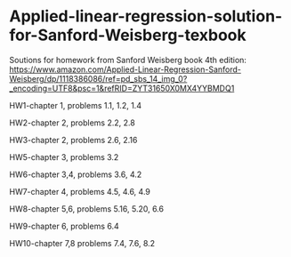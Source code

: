 # Applied-linear-regression-solution-for-Sanford-Weisberg-texbook
Soutions for homework from Sanford Weisberg book <Applied linear regression> 4th edition:
https://www.amazon.com/Applied-Linear-Regression-Sanford-Weisberg/dp/1118386086/ref=pd_sbs_14_img_0?_encoding=UTF8&psc=1&refRID=ZYT31650X0MX4YYBMDQ1

HW1-chapter 1, problems 1.1, 1.2, 1.4

HW2-chapter 2, problems 2.2, 2.8

HW3-chapter 2, problems 2.6, 2.16

HW5-chapter 3, problems 3.2

HW6-chapter 3,4, problems 3.6, 4.2

HW7-chapter 4, problems 4.5, 4.6, 4.9

HW8-chapter 5,6, problems 5.16, 5.20, 6.6

HW9-chapter 6, problems 6.4

HW10-chapter 7,8 problems 7.4, 7.6, 8.2
